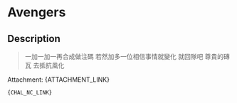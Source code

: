 Avengers
===

## Description

> 一加一加一再合成做注碼 
> 若然加多一位相信事情就變化 
> 就回隊吧 尊貴的磚瓦 
> 去抵抗風化 

Attachment: {ATTACHMENT_LINK}

```
{CHAL_NC_LINK}
```
